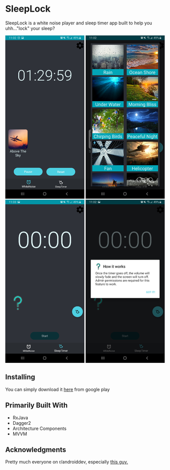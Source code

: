 # SleepLock
SleepLock is a white noise player and sleep timer app built to help you uhh..."lock" your sleep? 

<p float="left">
  <img src= "screenshots/screenshot1.jpg" width="250" />
  <img src= "screenshots/screenshot2.jpg" width="250" /> 
  <img src= "screenshots/screenshot3.jpg" width="250" />
  <img src= "screenshots/screenshot4.jpg" width="250" />

</p>

## Installing
You can simply download it [here](https://play.google.com/store/apps/details?id=com.takari.sleeplock) from google play 

## Primarily Built With
* RxJava 
* Dagger2
* Architecture Components
* MVVM

## Acknowledgments
Pretty much everyone on r/androiddev, especially [this guy.](https://github.com/Zhuinden)
